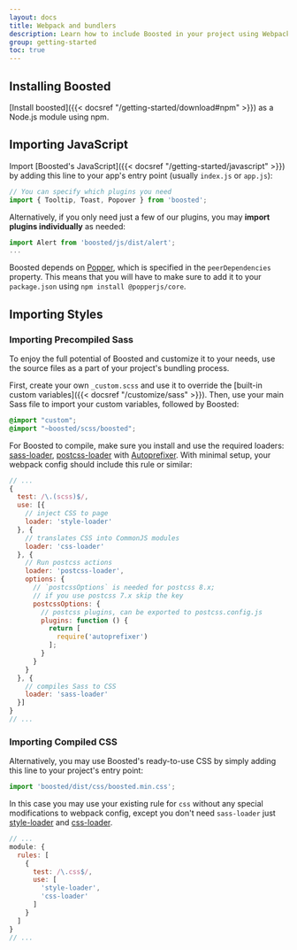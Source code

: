 ```yaml
---
layout: docs
title: Webpack and bundlers
description: Learn how to include Boosted in your project using Webpack or other bundlers.
group: getting-started
toc: true
---
```


## Installing Boosted

[Install boosted]({{< docsref "/getting-started/download#npm" >}}) as a Node.js module using npm.

## Importing JavaScript

Import [Boosted's JavaScript]({{< docsref "/getting-started/javascript" >}}) by adding this line to your app's entry point (usually `index.js` or `app.js`):

```js
// You can specify which plugins you need
import { Tooltip, Toast, Popover } from 'boosted';
```

Alternatively, if you only need just a few of our plugins, you may **import plugins individually** as needed:

```js
import Alert from 'boosted/js/dist/alert';
...
```

Boosted depends on [Popper](https://popper.js.org/), which is specified in the `peerDependencies` property.
This means that you will have to make sure to add it to your `package.json` using `npm install @popperjs/core`.

## Importing Styles

### Importing Precompiled Sass

To enjoy the full potential of Boosted and customize it to your needs, use the source files as a part of your project's bundling process.

First, create your own `_custom.scss` and use it to override the [built-in custom variables]({{< docsref "/customize/sass" >}}). Then, use your main Sass file to import your custom variables, followed by Boosted:

```scss
@import "custom";
@import "~boosted/scss/boosted";
```

For Boosted to compile, make sure you install and use the required loaders: [sass-loader](https://github.com/webpack-contrib/sass-loader), [postcss-loader](https://github.com/webpack-contrib/postcss-loader) with [Autoprefixer](https://github.com/postcss/autoprefixer#webpack). With minimal setup, your webpack config should include this rule or similar:

```js
// ...
{
  test: /\.(scss)$/,
  use: [{
    // inject CSS to page
    loader: 'style-loader'
  }, {
    // translates CSS into CommonJS modules
    loader: 'css-loader'
  }, {
    // Run postcss actions
    loader: 'postcss-loader',
    options: {
      // `postcssOptions` is needed for postcss 8.x;
      // if you use postcss 7.x skip the key
      postcssOptions: {
        // postcss plugins, can be exported to postcss.config.js
        plugins: function () {
          return [
            require('autoprefixer')
          ];
        }
      }
    }
  }, {
    // compiles Sass to CSS
    loader: 'sass-loader'
  }]
}
// ...
```

### Importing Compiled CSS

Alternatively, you may use Boosted's ready-to-use CSS by simply adding this line to your project's entry point:

```js
import 'boosted/dist/css/boosted.min.css';
```

In this case you may use your existing rule for `css` without any special modifications to webpack config, except you don't need `sass-loader` just [style-loader](https://github.com/webpack-contrib/style-loader) and [css-loader](https://github.com/webpack-contrib/css-loader).

```js
// ...
module: {
  rules: [
    {
      test: /\.css$/,
      use: [
        'style-loader',
        'css-loader'
      ]
    }
  ]
}
// ...
```
